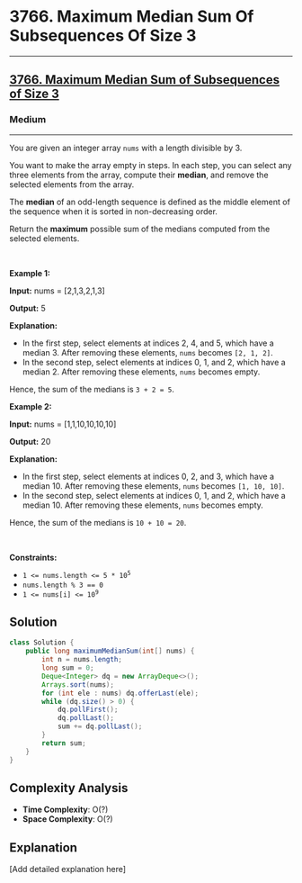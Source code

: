 # 3766. Maximum Median Sum Of Subsequences Of Size 3


---

<h2><a href="https://leetcode.com/problems/maximum-median-sum-of-subsequences-of-size-3">3766. Maximum Median Sum of Subsequences of Size 3</a></h2><h3>Medium</h3><hr><p>You are given an integer array <code>nums</code> with a length divisible by 3.</p>

<p>You want to make the array empty in steps. In each step, you can select any three elements from the array, compute their <strong>median</strong>, and remove the selected elements from the array.</p>

<p>The <strong>median</strong> of an odd-length sequence is defined as the middle element of the sequence when it is sorted in non-decreasing order.</p>

<p>Return the <strong>maximum</strong> possible sum of the medians computed from the selected elements.</p>

<p>&nbsp;</p>
<p><strong class="example">Example 1:</strong></p>

<div class="example-block">
<p><strong>Input:</strong> <span class="example-io">nums = [2,1,3,2,1,3]</span></p>

<p><strong>Output:</strong> <span class="example-io">5</span></p>

<p><strong>Explanation:</strong></p>

<ul>
	<li>In the first step, select elements at indices 2, 4, and 5, which have a median 3. After removing these elements, <code>nums</code> becomes <code>[2, 1, 2]</code>.</li>
	<li>In the second step, select elements at indices 0, 1, and 2, which have a median 2. After removing these elements, <code>nums</code> becomes empty.</li>
</ul>

<p>Hence, the sum of the medians is <code>3 + 2 = 5</code>.</p>
</div>

<p><strong class="example">Example 2:</strong></p>

<div class="example-block">
<p><strong>Input:</strong> <span class="example-io">nums = [1,1,10,10,10,10]</span></p>

<p><strong>Output:</strong> <span class="example-io">20</span></p>

<p><strong>Explanation:</strong></p>

<ul>
	<li>In the first step, select elements at indices 0, 2, and 3, which have a median 10. After removing these elements, <code>nums</code> becomes <code>[1, 10, 10]</code>.</li>
	<li>In the second step, select elements at indices 0, 1, and 2, which have a median 10. After removing these elements, <code>nums</code> becomes empty.</li>
</ul>

<p>Hence, the sum of the medians is <code>10 + 10 = 20</code>.</p>
</div>

<p>&nbsp;</p>
<p><strong>Constraints:</strong></p>

<ul>
	<li><code>1 &lt;= nums.length &lt;= 5 * 10<sup>5</sup></code></li>
	<li><code>nums.length % 3 == 0</code></li>
	<li><code>1 &lt;= nums[i] &lt;= 10<sup>9</sup></code></li>
</ul>


## Solution

```java
class Solution {
    public long maximumMedianSum(int[] nums) {
        int n = nums.length;
        long sum = 0;
        Deque<Integer> dq = new ArrayDeque<>();
        Arrays.sort(nums);
        for (int ele : nums) dq.offerLast(ele);
        while (dq.size() > 0) {
            dq.pollFirst();
            dq.pollLast();
            sum += dq.pollLast();
        }
        return sum;
    }
}
```

## Complexity Analysis

- **Time Complexity**: O(?)
- **Space Complexity**: O(?)

## Explanation

[Add detailed explanation here]

